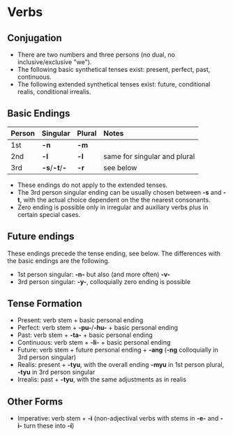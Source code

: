 # Verbs

## Conjugation

+ There are two numbers and three persons (no dual, no inclusive/exclusive "we").
+ The following basic synthetical tenses exist: present, perfect, past, continuous.
+ The following extended synthetical tenses exist: future, conditional realis, conditional irrealis.

## Basic Endings

| Person | Singular | Plural | Notes |
|:---|:---|:---|:---|
| 1st | **-n** | **-m** | |
| 2nd | **-l** | **-l** | same for singular and plural |
| 3rd | **-s**/**-t**/**-** | **-r** | see below |

+ These endings do not apply to the extended tenses.
+ The 3rd person singular ending can be usually chosen between **-s** and **-t**, with the actual choice dependent on the the nearest consonants.
+ Zero ending is possible only in irregular and auxiliary verbs plus in certain special cases.

## Future endings

These endings precede the tense ending, see below. The differences with the basic endings are the following.

+ 1st person singular: **-n-** but also (and more often) **-v-**
+ 3rd person singular: **-y-**, colloquially zero ending is possible

## Tense Formation

+ Present: verb stem + basic personal ending
+ Perfect: verb stem + **-pu-**/**-hu-** + basic personal ending
+ Past: verb stem + **-ta-** + basic personal ending
+ Continuous: verb stem + **-li-** + basic personal ending
+ Future: verb stem + future personal ending + **-ang** (**-ng** colloquially in 3rd person singular)
+ Realis: present + **-tyu**, with the overall ending **-myu** in 1st person plural, **-tyu** in 3rd person singular
+ Irrealis: past + **-tyu**, with the same adjustments as in realis

## Other Forms

+ Imperative: verb stem + **-i** (non-adjectival verbs with stems in **-e-** and **-i-** turn these into **-í**)
